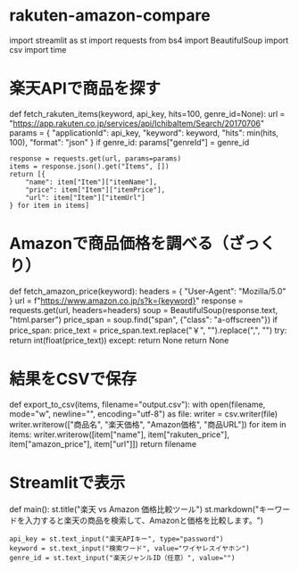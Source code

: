 # rakuten-amazon-compare
import streamlit as st
import requests
from bs4 import BeautifulSoup
import csv
import time

# 楽天APIで商品を探す
def fetch_rakuten_items(keyword, api_key, hits=100, genre_id=None):
    url = "https://app.rakuten.co.jp/services/api/IchibaItem/Search/20170706"
    params = {
        "applicationId": api_key,
        "keyword": keyword,
        "hits": min(hits, 100),
        "format": "json"
    }
    if genre_id:
        params["genreId"] = genre_id

    response = requests.get(url, params=params)
    items = response.json().get("Items", [])
    return [{
        "name": item["Item"]["itemName"],
        "price": item["Item"]["itemPrice"],
        "url": item["Item"]["itemUrl"]
    } for item in items]

# Amazonで商品価格を調べる（ざっくり）
def fetch_amazon_price(keyword):
    headers = {
        "User-Agent": "Mozilla/5.0"
    }
    url = f"https://www.amazon.co.jp/s?k={keyword}"
    response = requests.get(url, headers=headers)
    soup = BeautifulSoup(response.text, "html.parser")
    price_span = soup.find("span", {"class": "a-offscreen"})
    if price_span:
        price_text = price_span.text.replace("￥", "").replace(",", "")
        try:
            return int(float(price_text))
        except:
            return None
    return None

# 結果をCSVで保存
def export_to_csv(items, filename="output.csv"):
    with open(filename, mode="w", newline="", encoding="utf-8") as file:
        writer = csv.writer(file)
        writer.writerow(["商品名", "楽天価格", "Amazon価格", "商品URL"])
        for item in items:
            writer.writerow([item["name"], item["rakuten_price"], item["amazon_price"], item["url"]])
    return filename

# Streamlitで表示
def main():
    st.title("楽天 vs Amazon 価格比較ツール")
    st.markdown("キーワードを入力すると楽天の商品を検索して、Amazonと価格を比較します。")

    api_key = st.text_input("楽天APIキー", type="password")
    keyword = st.text_input("検索ワード", value="ワイヤレスイヤホン")
    genre_id = st.text_input("楽天ジャンルID（任意）", value="")
